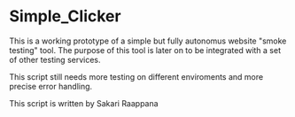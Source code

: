 # Simple_Clicker

This is a working prototype of a simple but fully autonomus website "smoke
testing" tool. The purpose of this tool is later on to be integrated with a set
of other testing services.

This script still needs more testing on different enviroments and more
precise error handling.

This script is written by Sakari Raappana

